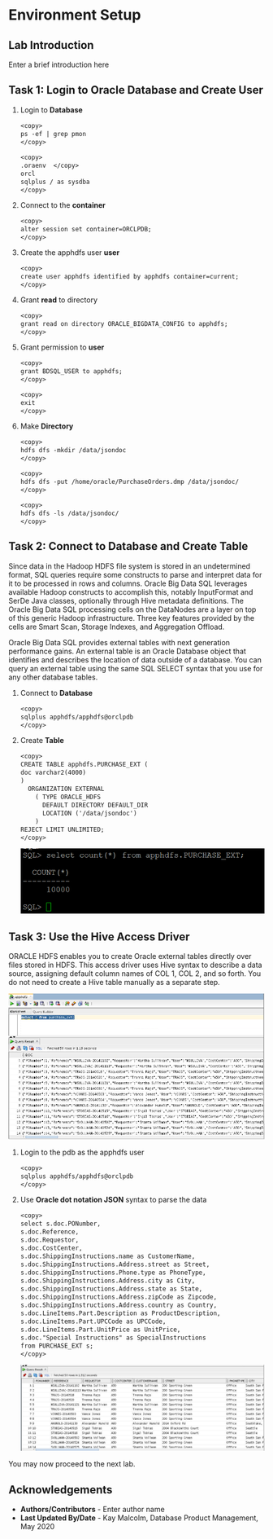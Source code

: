# Environment Setup

## Lab Introduction
Enter a brief introduction here

## Task 1: Login to Oracle Database and Create User

1. Login to **Database**
  
    ````
    <copy>
    ps -ef | grep pmon
    </copy>
    ````

    ````
    <copy>
    .oraenv  </copy>
    orcl
    sqlplus / as sysdba
    </copy>
    ````

2. Connect to the **container**
   
    ````
    <copy>
    alter session set container=ORCLPDB;
    </copy>
    ````
3. Create the apphdfs user **user**

    ````
    <copy>
    create user apphdfs identified by apphdfs container=current;
    </copy>
    ````

4. Grant **read** to directory 
    ````
    <copy>
    grant read on directory ORACLE_BIGDATA_CONFIG to apphdfs;
    </copy>
    ````

5. Grant permission to **user**
    ````
    <copy>
    grant BDSQL_USER to apphdfs;
    </copy>
    ````

    ````
    <copy>
    exit
    </copy>
    ````

6. Make **Directory**
    ````
    <copy>
    hdfs dfs -mkdir /data/jsondoc
    </copy>
    ````
    ````
    <copy>
    hdfs dfs -put /home/oracle/PurchaseOrders.dmp /data/jsondoc/
    </copy>
    ````
    ````
    <copy>
    hdfs dfs -ls /data/jsondoc/
    </copy>
    ````

## Task 2: Connect to Database and Create Table

Since data in the Hadoop HDFS file system is stored in an undetermined format, SQL queries require some constructs to parse and interpret data for it to be processed in rows and columns. Oracle Big Data SQL leverages available Hadoop constructs to accomplish this, notably InputFormat and SerDe Java classes, optionally through Hive metadata definitions. The Oracle Big Data SQL processing cells on the DataNodes are a layer on top of this generic Hadoop infrastructure. Three key features provided by the cells are Smart Scan, Storage Indexes, and Aggregation Offload.

Oracle Big Data SQL provides external tables with next generation performance gains. An external table is an Oracle Database object that identifies and describes the location of data outside of a database. You can query an external table using the same SQL SELECT syntax that you use for any other database tables. 

1. Connect to **Database**

    ````
    <copy>
    sqlplus apphdfs/apphdfs@orclpdb
    </copy>
    ````

2. Create **Table**

    ````
    <copy>
    CREATE TABLE apphdfs.PURCHASE_EXT (
    doc varchar2(4000)
    )
      ORGANIZATION EXTERNAL
        ( TYPE ORACLE_HDFS
          DEFAULT DIRECTORY DEFAULT_DIR
          LOCATION ('/data/jsondoc')
        )
    REJECT LIMIT UNLIMITED;
    </copy>   
    ````

    ![](./images/IMG15.PNG " ")

## Task 3: Use the Hive Access Driver

ORACLE HDFS enables you to create Oracle external tables directly over files stored in HDFS. This access driver uses Hive syntax to describe a data source, assigning default column names of COL 1, COL 2, and so forth. You do not need to create a Hive table manually as a separate step.

   ![](./images/IMG16.PNG " ")

1. Login to the pdb as the apphdfs user
    ````
    <copy>
    sqlplus apphdfs/apphdfs@orclpdb
    </copy>
    ````

2. Use **Oracle dot notation JSON** syntax to parse the data
   
    ````
    <copy>
    select s.doc.PONumber,
    s.doc.Reference,
    s.doc.Requestor,
    s.doc.CostCenter,
    s.doc.ShippingInstructions.name as CustomerName,
    s.doc.ShippingInstructions.Address.street as Street,
    s.doc.ShippingInstructions.Phone.type as PhoneType,
    s.doc.ShippingInstructions.Address.city as City,
    s.doc.ShippingInstructions.Address.state as State,
    s.doc.ShippingInstructions.Address.zipCode as Zipcode,
    s.doc.ShippingInstructions.Address.country as Country,
    s.doc.LineItems.Part.Description as ProductDescription,
    s.doc.LineItems.Part.UPCCode as UPCCode,
    s.doc.LineItems.Part.UnitPrice as UnitPrice,
    s.doc."Special Instructions" as SpecialInstructions 
    from PURCHASE_EXT s;
    </copy>
    ````
    ![](./images/IMG17.PNG " ")

You may now proceed to the next lab.

## Acknowledgements

- **Authors/Contributors** - Enter author  name
- **Last Updated By/Date** - Kay Malcolm, Database Product Management, May 2020














